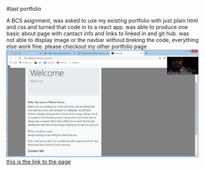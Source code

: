 #last portfolio

A BCS asignment, was asked to use my existing portfolio with just plain html and css and turned that code in to a react app.
was able to produce one  basic about page with cantact info and links to linked in and git hub. 
was not able to display image or the navbar without breking the code, everything else work fine. 
please checkout my other portfolio page
![screenshot](./public/images/last.png)
[this is the link to the page](https://wilmer88.github.io/last-portfolio/)
